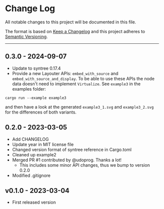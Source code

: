 # Change Log

All notable changes to this project will be documented in this file.

The format is based on [Keep a Changelog](http://keepachangelog.com/)
and this project adheres to [Semantic Versioning](http://semver.org/).

---
## 0.3.0 - 2024-09-07

* Update to syntree 0.17.4
* Provide a new Layouter APIs: `embed_with_source` and  `embed_with_source_and_display`. To be able
to use these APIs the node data doesn't need to implement `Virtualize`. See `example3` in the
examples folder:
```shell
cargo run --example example3
```
and then have a look at the generated `example3_1.svg` and `example3_2.svg` for the differences of
both variants.

## 0.2.0 - 2023-03-05

* Add CHANGELOG
* Update year in MIT license file
* Changed version format of syntree reference in Cargo.toml
* Cleaned up example2
* Merged PR #1 contributed by @udoprog. Thanks a lot!
  * This includes some minor API changes, thus we bump to version 0.2.0
* Modified .gitignore

## v0.1.0 - 2023-03-04

* First released version
